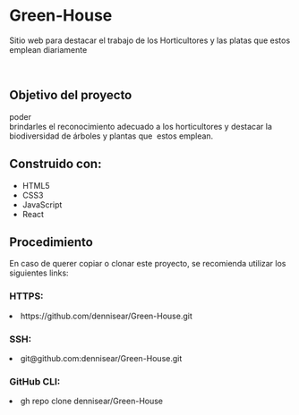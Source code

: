 # Green-House
<p>Sitio web para destacar el trabajo de los Horticultores y las platas que estos emplean diariamente</p>
</br>
<h2>Objetivo del proyecto</h2>
<p>poder brindarles el reconocimiento adecuado a los horticultores y destacar la biodiversidad de árboles y plantas que  estos emplean.</p>


<h2>Construido con:</h2>
<ul>
	<li>HTML5</li>
	<li>CSS3</li>
	<li>JavaScript</li>
	<li>React</li>
</ul>
<h2>Procedimiento</h2>
<p>En caso de querer copiar o clonar este proyecto, se recomienda utilizar los siguientes links:</p>
<h3>HTTPS:</h3>
<li>https://github.com/dennisear/Green-House.git</p></li>
<h3>SSH:</h3>
<li>git@github.com:dennisear/Green-House.git</p></li>
<h3>GitHub CLI:</h3>
<li>gh repo clone dennisear/Green-House</p></li>
